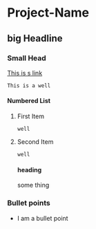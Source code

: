 # Project-Name

## big Headline

### Small Head

[This is s link](http://google.com)

```
This is a well
```

#### Numbered List

1. First Item
    ```
    well
    ```

2. Second Item
    ```
    well
    ```
    #### heading
    some thing

### Bullet points

- I am a bullet point
